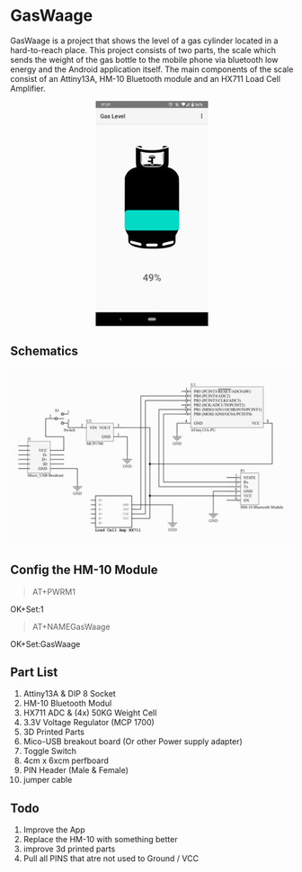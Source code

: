 # GasWaage
GasWaage is a project that shows the level of a gas cylinder located in a hard-to-reach place. This project consists of two parts, the scale which sends the weight of the gas bottle to the mobile phone via bluetooth low energy and the Android application itself. The main components of the scale consist of an Attiny13A, HM-10 Bluetooth module and an HX711 Load Cell Amplifier.

<p align="center">
  <img src="Pictures/AppMain.png" width="200" title="Main App View.">
</p>

## Schematics

<p align="center">
  <img src="Pictures/schematic.JPG" width="800" title="Schematic">
</p>

## Config the HM-10 Module

>AT+PWRM1

OK+Set:1

>AT+NAMEGasWaage

OK+Set:GasWaage

## Part List
1. Attiny13A & DIP 8 Socket
2. HM-10 Bluetooth Modul
3. HX711 ADC & (4x) 50KG Weight Cell
4. 3.3V Voltage Regulator (MCP 1700)
5. 3D Printed Parts
6. Mico-USB breakout board (Or other Power supply adapter)
7. Toggle Switch
8. 4cm x 6xcm perfboard
9. PIN Header (Male & Female)
10. jumper cable


## Todo
1. Improve the App
2. Replace the HM-10 with something better
3. improve 3d printed parts
4. Pull all PINS that atre not used to Ground / VCC 


